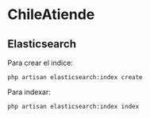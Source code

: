# ChileAtiende

## Elasticsearch

Para crear el indice:

```
php artisan elasticsearch:index create
```

Para indexar:

```
php artisan elasticsearch:index index
```